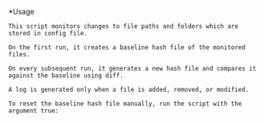 *Usage
	
	This script monitors changes to file paths and folders which are stored in config file. 

	On the first run, it creates a baseline hash file of the monitored files.

	On every subsequent run, it generates a new hash file and compares it against the baseline using diff.

	A log is generated only when a file is added, removed, or modified.

	To reset the baseline hash file manually, run the script with the argument true:
